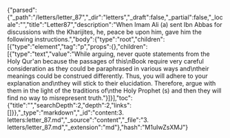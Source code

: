 {"parsed":{"_path":"/letters/letter_87","_dir":"letters","_draft":false,"_partial":false,"_locale":"","title":"Letter87","description":"When Imam Ali (a) sent Ibn Abbas for discussions with the Kharijites, he, peace be upon him, gave him the following instructions.","body":{"type":"root","children":[{"type":"element","tag":"p","props":{},"children":[{"type":"text","value":"While arguing, never quote statements from the Holy Qur'an because the passages of this\nBook require very careful consideration as they could be paraphrased in various ways and\ntheir meanings could be construed differently. Thus, you will adhere to your explanation and\nthey will stick to their elucidation. Therefore, argue with them in the light of the traditions of\nthe Holy Prophet (s) and then they will find no way to misrepresent truth."}]}],"toc":{"title":"","searchDepth":2,"depth":2,"links":[]}},"_type":"markdown","_id":"content:3. letters:letter_87.md","_source":"content","_file":"3. letters/letter_87.md","_extension":"md"},"hash":"M1uIwZsXMJ"}